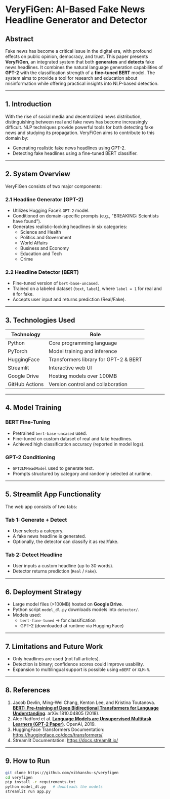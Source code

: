 # VeryFiGen: AI-Based Fake News Headline Generator and Detector

## Abstract

Fake news has become a critical issue in the digital era, with profound effects on public opinion, democracy, and trust. This paper presents **VeryFiGen**, an integrated system that both **generates** and **detects** fake news headlines. It combines the natural language generation capabilities of **GPT-2** with the classification strength of a **fine-tuned BERT** model. The system aims to provide a tool for research and education about misinformation while offering practical insights into NLP-based detection.

---

## 1. Introduction

With the rise of social media and decentralized news distribution, distinguishing between real and fake news has become increasingly difficult. NLP techniques provide powerful tools for both detecting fake news and studying its propagation. VeryFiGen aims to contribute to this domain by:

- Generating realistic fake news headlines using GPT-2.
- Detecting fake headlines using a fine-tuned BERT classifier.

---

## 2. System Overview

VeryFiGen consists of two major components:

### 2.1 Headline Generator (GPT-2)

- Utilizes Hugging Face’s `GPT-2` model.
- Conditioned on domain-specific prompts (e.g., "BREAKING: Scientists have found").
- Generates realistic-looking headlines in six categories:
  - Science and Health
  - Politics and Government
  - World Affairs
  - Business and Economy
  - Education and Tech
  - Crime

### 2.2 Headline Detector (BERT)

- Fine-tuned version of `bert-base-uncased`.
- Trained on a labeled dataset (`text`, `label`), where `label = 1` for real and `0` for fake.
- Accepts user input and returns prediction (Real/Fake).

---

## 3. Technologies Used

| Technology        | Role                                      |
|------------------|-------------------------------------------|
| Python           | Core programming language                 |
| PyTorch          | Model training and inference              |
| HuggingFace      | Transformers library for GPT-2 & BERT     |
| Streamlit        | Interactive web UI                        |
| Google Drive     | Hosting models over 100MB                 |
| GitHub Actions   | Version control and collaboration         |

---

## 4. Model Training

### BERT Fine-Tuning

- Pretrained `bert-base-uncased` used.
- Fine-tuned on custom dataset of real and fake headlines.
- Achieved high classification accuracy (reported in model logs).

### GPT-2 Conditioning

- `GPT2LMHeadModel` used to generate text.
- Prompts structured by category and randomly selected at runtime.

---

## 5. Streamlit App Functionality

The web app consists of two tabs:

### Tab 1: Generate + Detect
- User selects a category.
- A fake news headline is generated.
- Optionally, the detector can classify it as real/fake.

### Tab 2: Detect Headline
- User inputs a custom headline (up to 30 words).
- Detector returns prediction (`Real` / `Fake`).

---

## 6. Deployment Strategy

- Large model files (>100MB) hosted on **Google Drive**.
- Python script `model_dl.py` downloads models into `detector/`.
- Models used:
  - `bert-fine-tuned` → for classification
  - GPT-2 (downloaded at runtime via Hugging Face)

---

## 7. Limitations and Future Work

- Only headlines are used (not full articles).
- Detection is binary; confidence scores could improve usability.
- Expansion to multilingual support is possible using `mBERT` or `XLM-R`.

---

## 8. References

1. Jacob Devlin, Ming-Wei Chang, Kenton Lee, and Kristina Toutanova. [**BERT: Pre-training of Deep Bidirectional Transformers for Language Understanding**](https://arxiv.org/abs/1810.04805). arXiv:1810.04805 (2018).
2. Alec Radford et al. [**Language Models are Unsupervised Multitask Learners (GPT-2 Paper)**](https://cdn.openai.com/better-language-models/language_models_are_unsupervised_multitask_learners.pdf). OpenAI, 2019.
3. HuggingFace Transformers Documentation: https://huggingface.co/docs/transformers/
4. Streamlit Documentation: https://docs.streamlit.io/

---

## 9. How to Run

```bash
git clone https://github.com/vibhanshu-s/veryfigen
cd veryfigen
pip install -r requirements.txt
python model_dl.py   # downloads the models
streamlit run app.py
